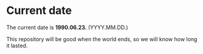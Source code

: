 # Current date

The current date is **1990.06.23.** (YYYY.MM.DD.)

This repository will be good when the world ends, so we will know how long it lasted.